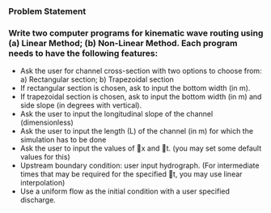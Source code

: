 ### Problem Statement
### Write two computer programs for kinematic wave routing using (a) Linear Method; (b) Non-Linear Method. Each program needs to have the following features:
* Ask the user for channel cross-section with two options to choose from: a) Rectangular section; b) Trapezoidal section
* If rectangular section is chosen, ask to input the bottom width (in m).
* If trapezoidal section is chosen, ask to input the bottom width (in m) and side slope (in degrees with vertical).
* Ask the user to input the longitudinal slope of the channel (dimensionless)
* Ask the user to input the length (L) of the channel (in m) for which the simulation has to be done
* Ask the user to input the values of x and t. (you may set some default values for this)
* Upstream boundary condition: user input hydrograph. (For intermediate times that may be required for the specified t, you may use linear interpolation)
* Use a uniform flow as the initial condition with a user specified discharge.
